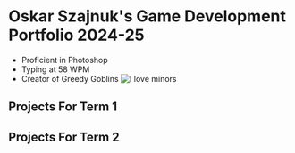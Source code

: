 # Oskar Szajnuk's Game Development Portfolio 2024-25
* Proficient in Photoshop
* Typing at 58 WPM
* Creator of Greedy Goblins
![I love minors](https://ih1.redbubble.net/image.3650316512.9119/flat,750x,075,f-pad,750x1000,f8f8f8.jpg)

## Projects For Term 1

## Projects For Term 2
